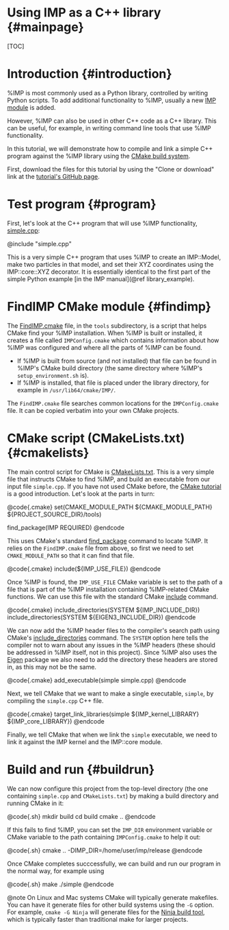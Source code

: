 Using IMP as a C++ library {#mainpage}
==========================

[TOC]

# Introduction {#introduction}

%IMP is most commonly used as a Python library, controlled by writing Python
scripts. To add additional functionality to %IMP, usually a new
[IMP module](https://integrativemodeling.org/tutorials/coding/) is added.

However, %IMP can also be used in other C++ code as a C++ library. This can
be useful, for example, in writing command line tools that use %IMP
functionality.

In this tutorial, we will demonstrate how to compile and link a simple C++
program against the %IMP library using the
[CMake build system](https://cmake.org/).

First, download the files for this tutorial by using the "Clone or download"
link at the [tutorial's GitHub page](https://github.com/salilab/imp_using_cpp_tutorial/).

# Test program {#program}

First, let's look at the C++ program that will use %IMP functionality,
[simple.cpp](https://github.com/salilab/imp_using_cpp_tutorial/blob/master/simple.cpp):

@include "simple.cpp"

This is a very simple C++ program that uses %IMP to create an IMP::Model,
make two particles in that model, and set their XYZ coordinates using the
IMP::core::XYZ decorator. It is essentially identical to the first part of
the simple Python example [in the IMP manual](@ref library_example).

# FindIMP CMake module {#findimp}

The [FindIMP.cmake](https://github.com/salilab/imp_using_cpp_tutorial/blob/master/tools/FindIMP.cmake)
file, in the `tools` subdirectory, is a script that helps CMake find your
%IMP installation. When %IMP is built or installed, it creates a file called
`IMPConfig.cmake` which contains information about how %IMP was configured
and where all the parts of %IMP can be found.

- If %IMP is built from source (and not installed) that file can be found
  in %IMP's CMake build directory (the same directory where %IMP's
  `setup_environment.sh` is).
- If %IMP is installed, that file is placed under the library directory,
  for example in `/usr/lib64/cmake/IMP/`.

The `FindIMP.cmake` file searches common locations for the `IMPConfig.cmake`
file. It can be copied verbatim into your own CMake projects.

# CMake script (CMakeLists.txt) {#cmakelists}

The main control script for CMake is
[CMakeLists.txt](https://github.com/salilab/imp_using_cpp_tutorial/blob/master/CMakeLists.txt).
This is a very simple file that instructs CMake to find %IMP, and build an
executable from our input file `simple.cpp`. If you have not used CMake
before, the [CMake tutorial](https://cmake.org/cmake-tutorial/) is a good
introduction. Let's look at the parts in turn:

@code{.cmake}
set(CMAKE_MODULE_PATH ${CMAKE_MODULE_PATH} ${PROJECT_SOURCE_DIR}/tools)

find_package(IMP REQUIRED)
@endcode

This uses CMake's standard [find_package](https://cmake.org/cmake/help/v3.13/command/find_package.html)
command to locate %IMP. It relies on the `FindIMP.cmake` file from above, so
first we need to set `CMAKE_MODULE_PATH` so that it can find that file.

@code{.cmake}
include(${IMP_USE_FILE})
@endcode

Once %IMP is found, the `IMP_USE_FILE` CMake variable is set to the path
of a file that is part of the %IMP installation containing %IMP-related
CMake functions. We can use this file with the standard CMake
[include](https://cmake.org/cmake/help/v3.13/command/include.html) command.

@code{.cmake}
include_directories(SYSTEM ${IMP_INCLUDE_DIR})
include_directories(SYSTEM ${EIGEN3_INCLUDE_DIR})
@endcode

We can now add the %IMP header files to the compiler's search path using
CMake's [include_directories](https://cmake.org/cmake/help/v3.13/command/include_directories.html)
command. The `SYSTEM` option here tells the compiler not to warn about any
issues in the %IMP headers (these should be addressed in %IMP itself, not in
this project). Since %IMP also uses the [Eigen](http://eigen.tuxfamily.org/)
package we also need to add the directory these headers are stored in, as this
may not be the same.

@code{.cmake}
add_executable(simple simple.cpp)
@endcode

Next, we tell CMake that we want to make a single executable, `simple`, by
compiling the `simple.cpp` C++ file.

@code{.cmake}
target_link_libraries(simple ${IMP_kernel_LIBRARY} ${IMP_core_LIBRARY})
@endcode

Finally, we tell CMake that when we link the `simple` executable, we need
to link it against the IMP kernel and the IMP::core module.

# Build and run {#buildrun}

We can now configure this project from the top-level directory (the one
containing `simple.cpp` and `CMakeLists.txt`) by making a build directory
and running CMake in it:

@code{.sh}
mkdir build
cd build
cmake ..
@endcode

If this fails to find %IMP, you can set the `IMP_DIR` environment variable
or CMake variable to the path containing `IMPConfig.cmake` to help it out:

@code{.sh}
cmake .. -DIMP_DIR=/home/user/imp/release
@endcode

Once CMake completes succcessfully, we can build and run our program in the
normal way, for example using

@code{.sh}
make
./simple
@endcode

@note On Linux and Mac systems CMake will typically generate makefiles.
      You can have it generate files for other build systems using the `-G`
      option. For example, `cmake -G Ninja` will generate files for the
      [Ninja build tool](https://ninja-build.org/), which is typically faster
      than traditional make for larger projects.
